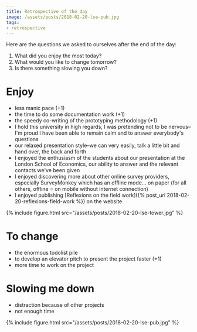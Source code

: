 ```yaml
---
title: Retrospective of the day
image: /assets/posts/2018-02-20-lse-pub.jpg
tags:
- retrospective
---
```


Here are the questions we asked to ourselves after the end of the day:

1. What did you enjoy the most today?
2. What would you like to change tomorrow?
3. Is there something slowing you down?


# Enjoy

- less manic pace (+1)
- the time to do some documentation work (+1)
- the speedy co-writing of the prototyping methodology (+1)
- I hold this university in high regards, I was pretending not to be nervous–I'm proud I have been able to remain calm and to answer everybody's questions
- our relaxed presentation style–we can very easily, talk a little bit and hand over, the back and forth
- I enjoyed the enthusiasm of the students about our presentation at the London School of Economics, our ability to answer and the relevant contacts we've been given
- I enjoyed discovering more about other online survey providers, especially SurveyMonkey which has an offline mode… on paper (for all others, offline = on mobile without internet connection)
- I enjoyed publishing [Reflexions on the field work]({% post_url  2018-02-20-reflexions-field-work %}) on the website

{% include figure.html src="/assets/posts/2018-02-20-lse-tower.jpg" %}

# To change

- the enormous todolist pile
- to develop an elevator pitch to present the project faster (+1)
- more time to work on the project

# Slowing me down

- distraction because of other projects
- not enough time

{% include figure.html src="/assets/posts/2018-02-20-lse-pub.jpg" %}
